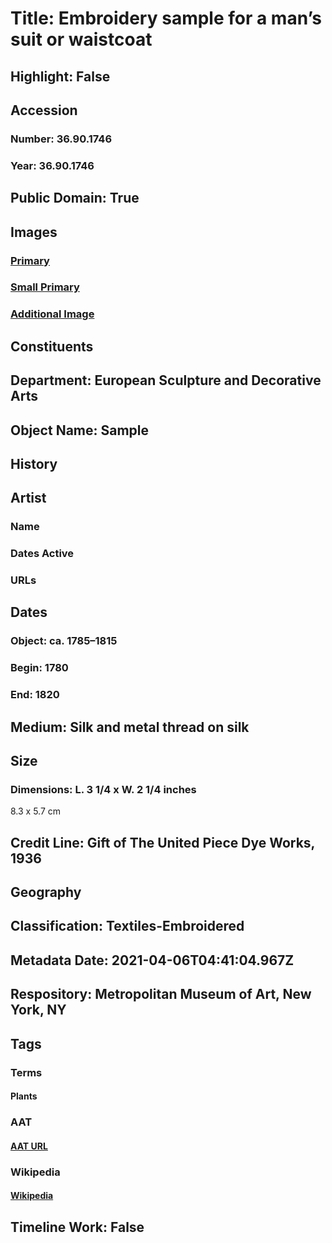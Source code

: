 # Title: Embroidery sample for a man’s suit or waistcoat
## Highlight: False
## Accession
### Number: 36.90.1746
### Year: 36.90.1746
## Public Domain: True
## Images
### [Primary](https://images.metmuseum.org/CRDImages/es/original/DP2150.jpg)
### [Small Primary](https://images.metmuseum.org/CRDImages/es/web-large/DP2150.jpg)
### [Additional Image](https://images.metmuseum.org/CRDImages/es/original/DP2150_36.90.1746.jpg)
## Constituents
## Department: European Sculpture and Decorative Arts
## Object Name: Sample
## History
## Artist
### Name
### Dates Active
### URLs
## Dates
### Object: ca. 1785–1815
### Begin: 1780
### End: 1820
## Medium: Silk and metal thread on silk
## Size
### Dimensions: L. 3 1/4 x W. 2 1/4 inches
8.3 x 5.7 cm
## Credit Line: Gift of The United Piece Dye Works, 1936
## Geography
## Classification: Textiles-Embroidered
## Metadata Date: 2021-04-06T04:41:04.967Z
## Respository: Metropolitan Museum of Art, New York, NY
## Tags
### Terms
#### Plants
### AAT
#### [AAT URL](http://vocab.getty.edu/page/aat/300132360)
### Wikipedia
#### [Wikipedia]()
## Timeline Work: False